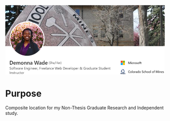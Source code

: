 <img src="images/LinkedIn Snapshot.png" alt="hi" class="inline"/>

# Purpose
Composite location for my Non-Thesis Graduate Research and Independent study.
